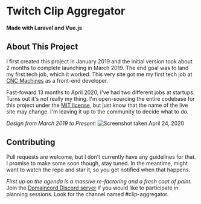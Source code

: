 # Twitch Clip Aggregator
**Made with Laravel and Vue.js**

## About This Project
I first created this project in January 2019 and the initial version took about 2 months to complete launching in March 2019. The end goal was to land my first tech job, which it worked. This very site got me my first tech job at [CNC Machines](https://cncmachines.com) as a front-end developer.

Fast-foward 13 months to April 2020, I've had two different jobs at startups. Turns out it's not really my thing. I'm open-sourcing the entire codebase for this project under the [MIT license](https://choosealicense.com/licenses/mit/), but just know that the name of the live site may change. I'm leaving it up to the community to decide what to do.

_Design from March 2019 to Present:_
![Screenshot taken April 24, 2020](https://d.pr/i/tL7ca7+)

## Contributing
Pull requests are welcome, but I don't currently have any guidelines for that. I promise to make some soon though, stay tuned. In the meantime, might want to watch the repo and star it, so you get notified when that happens.

_First up on the agenda is a massive re-factoring and a fresh coat of paint._ Join the [Domaincord Discord server](https://domaincord.com/discord) if you would like to participate in planning sessions. Look for the channel named #clip-aggregator.
